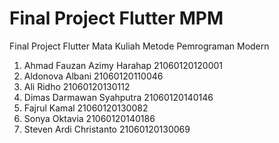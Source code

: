 # Final Project Flutter MPM
Final Project Flutter Mata Kuliah Metode Pemrograman Modern

1. Ahmad Fauzan Azimy Harahap		  21060120120001
2. Aldonova Albani				        21060120110046
3. Ali Ridho					            21060120130112
4. Dimas Darmawan Syahputra		    21060120140146
5. Fajrul Kamal				            21060120130082
6. Sonya Oktavia				          21060120140186
7. Steven Ardi Christanto			    21060120130069
